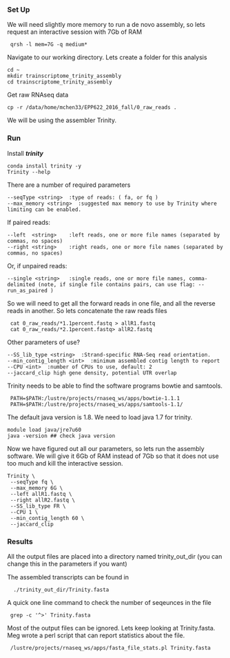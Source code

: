 ### Set Up

We will need slightly more memory to run a de novo assembly, so lets request an interactive session with 7Gb of RAM

```{php}
 qrsh -l mem=7G -q medium*
```


Navigate to our working directory. Lets create a folder for this analysis

```{php}
cd ~
mkdir trainscriptome_trinity_assembly
cd trainscriptome_trinity_assembly
```

Get raw RNAseq data

```{php}
cp -r /data/home/mchen33/EPP622_2016_fall/0_raw_reads .
```

We will be using the assembler Trinity.


### Run

Install __*trinity*__

```{php}
conda install trinity -y
Trinity --help
```

There are a number of required parameters

```{php}
--seqType <string>  :type of reads: ( fa, or fq )
--max_memory <string>  :suggested max memory to use by Trinity where limiting can be enabled.
```

If paired reads:

```{php}
--left  <string>    :left reads, one or more file names (separated by commas, no spaces)
--right <string>    :right reads, one or more file names (separated by commas, no spaces)
```

Or, if unpaired reads:

```{php}
--single <string>   :single reads, one or more file names, comma-delimited (note, if single file contains pairs, can use flag: --run_as_paired )
```

So we will need to get all the forward reads in one file, and all the reverse reads in another. So lets concatenate the raw reads files

```
 cat 0_raw_reads/*1.1percent.fastq > allR1.fastq
 cat 0_raw_reads/*2.1percent.fastq> allR2.fastq
```

Other parameters of use?

```{php}
--SS_lib_type <string>  :Strand-specific RNA-Seq read orientation.
--min_contig_length <int>  :minimum assembled contig length to report
--CPU <int>  :number of CPUs to use, default: 2
--jaccard_clip high gene density, potential UTR overlap
```

Trinity needs to be able to find the software programs bowtie and samtools.

```{php}
 PATH=$PATH:/lustre/projects/rnaseq_ws/apps/bowtie-1.1.1
 PATH=$PATH:/lustre/projects/rnaseq_ws/apps/samtools-1.1/
```

The default java version is 1.8. We need to load java 1.7 for trinity.

```{php}
module load java/jre7u60
java -version ## check java version
```

Now we have figured out all our parameters, so lets run the assembly software. We will give it 6Gb of RAM instead of 7Gb so that it does not use too much and kill the interactive session.

```{php}
Trinity \
 --seqType fq \
 --max_memory 6G \
 --left allR1.fastq \
 --right allR2.fastq \
 --SS_lib_type FR \
 --CPU 1 \
 --min_contig_length 60 \
 --jaccard_clip
```


### Results

All the output files are placed into a directory named trinity_out_dir (you can change this in the parameters if you want)

The assembled transcripts can be found in

```{php}
  ./trinity_out_dir/Trinity.fasta
```

A quick one line command to check the number of seqeunces in the file

```{php}
 grep -c '^>' Trinity.fasta
```

Most of the output files can be ignored. Lets keep looking at Trinity.fasta. Meg wrote a perl script that can report statistics about the file.

```{php}
 /lustre/projects/rnaseq_ws/apps/fasta_file_stats.pl Trinity.fasta
```

